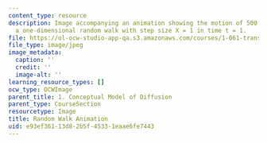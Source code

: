 ```yaml
---
content_type: resource
description: Image accompanying an animation showing the motion of 500 particles in
  a one-dimensional random walk with step size X = 1 in time t = 1.
file: https://ol-ocw-studio-app-qa.s3.amazonaws.com/courses/1-061-transport-processes-in-the-environment-fall-2008/e93ef36113d82b5f45331eaae6fe7443_movie.jpg
file_type: image/jpeg
image_metadata:
  caption: ''
  credit: ''
  image-alt: ''
learning_resource_types: []
ocw_type: OCWImage
parent_title: 1. Conceptual Model of Diffusion
parent_type: CourseSection
resourcetype: Image
title: Random Walk Animation
uid: e93ef361-13d8-2b5f-4533-1eaae6fe7443
---
```

